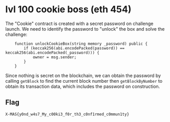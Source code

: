# lvl 100 cookie boss (eth 454)

The "Cookie" contract is created with a secret password on challenge launch. We need to identify the password to "unlock" the box and solve the challenge:

```
    function unlockCookieBox(string memory _password) public {
        if (keccak256(abi.encodePacked(password)) == keccak256(abi.encodePacked(_password))) {
            owner = msg.sender;
        }
    }
```

Since nothing is secret on the blockchain, we can obtain the password by calling `getBlock` to find the current block number then `getBlockByNumber` to obtain its transaction data, which includes the password on construction.

## Flag
`X-MAS{y0nd_w4s7_My_c00ki3_f0r_th3_c0nf1rmed_c0mmun1ty}`
